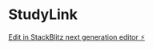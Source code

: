 # StudyLink

[Edit in StackBlitz next generation editor ⚡️](https://stackblitz.com/~/github.com/Alexadre-asoel/StudyLink)